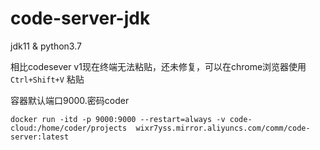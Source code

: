 # code-server-jdk

jdk11 & python3.7

相比codesever v1现在终端无法粘贴，还未修复，可以在chrome浏览器使用 `Ctrl+Shift+V` 粘贴

容器默认端口9000.密码coder

`docker run -itd -p 9000:9000 --restart=always -v code-cloud:/home/coder/projects  wixr7yss.mirror.aliyuncs.com/comm/code-server:latest`
